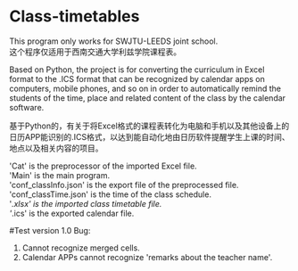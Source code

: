 # Class-timetables
This program only works for SWJTU-LEEDS joint school.  
这个程序仅适用于西南交通大学利兹学院课程表。  

Based on Python, the project is for converting the curriculum in Excel format to the .ICS format that can be recognized by calendar apps on computers, mobile phones, and so on in order to automatically remind the students of the time, place and related content of the class by the calendar software.  

基于Python的，有关于将Excel格式的课程表转化为电脑和手机以及其他设备上的日历APP能识别的.ICS格式，以达到能自动化地由日历软件提醒学生上课的时间、地点以及相关内容的项目。  

'Cat' is the preprocessor of the imported Excel file.  
'Main' is the main program.  
'conf_classInfo.json' is the export file of the preprocessed file.  
'conf_classTime.json' is the time of the class schedule.  
'*.xlsx' is the imported class timetable file.  
'*.ics' is the exported calendar file.  

#Test version 1.0
Bug: 
1. Cannot recognize merged cells. 
2. Calendar APPs cannot recognize 'remarks about the teacher name'.
